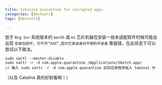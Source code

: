 ```yaml
---
title: Catalina quarantine for corrupted apps
categories: [devtools]
tags: [devtools]

---
```


低于 `Big Sur` 系统版本的 `macOS` 或 `m1` 芯片机器在安装一些未适配软件时候可能会出现 `安装包损坏, 打不开“XXX”,因为它来自身份不明的开发者` 等报错，在此状态下可以尝试以下做法。

```shell
sudo spctl --master-disable
sudo xattr -r -d com.apple.quarantine /Applications/Sketch.app/
// 输入 sudo xattr -r -d com.apple.quarantine 后将应用程序拖入 teminal 中
```

（以及 Catalina 真的好耐看啊！）
